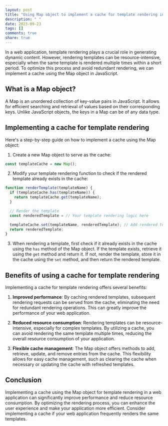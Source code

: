 ```yaml
---
layout: post
title: "Using Map object to implement a cache for template rendering in a web application"
description: " "
date: 2023-09-23
tags: []
comments: true
share: true
---
```


In a web application, template rendering plays a crucial role in generating dynamic content. However, rendering templates can be resource-intensive, especially when the same template is rendered multiple times within a short period. To optimize this process and avoid redundant rendering, we can implement a cache using the Map object in JavaScript.

## What is a Map object?

A Map is an unordered collection of key-value pairs in JavaScript. It allows for efficient searching and retrieval of values based on their corresponding keys. Unlike JavaScript objects, the keys in a Map can be of any data type.

## Implementing a cache for template rendering

Here's a step-by-step guide on how to implement a cache using the Map object:

1. Create a new Map object to serve as the cache:

```javascript
const templateCache = new Map();
```

2. Modify your template rendering function to check if the rendered template already exists in the cache:

```javascript
function renderTemplate(templateName) {
  if (templateCache.has(templateName)) {
    return templateCache.get(templateName);
  }

  // Render the template
  const renderedTemplate = // Your template rendering logic here

  templateCache.set(templateName, renderedTemplate); // Add rendered template to cache
  return renderedTemplate;
}
```

3. When rendering a template, first check if it already exists in the cache using the `has` method of the Map object. If the template exists, retrieve it using the `get` method and return it. If not, render the template, store it in the cache using the `set` method, and then return the rendered template.

## Benefits of using a cache for template rendering

Implementing a cache for template rendering offers several benefits:

1. **Improved performance**: By caching rendered templates, subsequent rendering requests can be served from the cache, eliminating the need for redundant rendering operations. This can greatly improve the performance of your web application.

2. **Reduced resource consumption**: Rendering templates can be resource-intensive, especially for complex templates. By utilizing a cache, you can avoid rendering the same template multiple times, reducing the overall resource consumption of your application.

3. **Flexible cache management**: The Map object offers methods to add, retrieve, update, and remove entries from the cache. This flexibility allows for easy cache management, such as clearing the cache when necessary or updating the cache with refreshed templates.

## Conclusion

Implementing a cache using the Map object for template rendering in a web application can significantly improve performance and reduce resource consumption. By optimizing the rendering process, you can enhance the user experience and make your application more efficient. Consider implementing a cache if your web application frequently renders the same templates.
